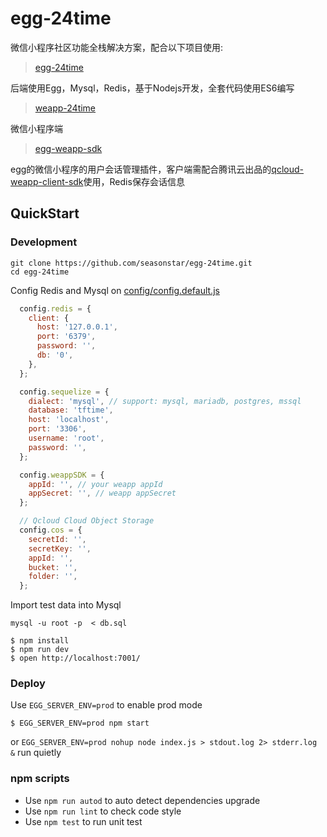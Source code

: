 # egg-24time

微信小程序社区功能全栈解决方案，配合以下项目使用:

> [egg-24time](https://github.com/seasonstar/egg-24time)

后端使用Egg，Mysql，Redis，基于Nodejs开发，全套代码使用ES6编写

> [weapp-24time](https://github.com/seasonstar/weapp-24time)

微信小程序端

> [egg-weapp-sdk](https://github.com/seasonstar/egg-weapp-sdk)

egg的微信小程序的用户会话管理插件，客户端需配合腾讯云出品的[qcloud-weapp-client-sdk](https://github.com/tencentyun/weapp-client-sdk)使用，Redis保存会话信息


## QuickStart

### Development

```shell
git clone https://github.com/seasonstar/egg-24time.git
cd egg-24time
```

Config Redis and Mysql on [config/config.default.js](config/config.default.js)

```javascript
  config.redis = {
    client: {
      host: '127.0.0.1',
      port: '6379',
      password: '',
      db: '0',
    },
  };

  config.sequelize = {
    dialect: 'mysql', // support: mysql, mariadb, postgres, mssql
    database: 'tftime',
    host: 'localhost',
    port: '3306',
    username: 'root',
    password: '',
  };

  config.weappSDK = {
    appId: '', // your weapp appId
    appSecret: '', // weapp appSecret
  };

  // Qcloud Cloud Object Storage
  config.cos = {
    secretId: '',
    secretKey: '',
    appId: '',
    bucket: '',
    folder: '',
  };
```

Import test data into Mysql

```shell
mysql -u root -p  < db.sql
```

```shell
$ npm install
$ npm run dev
$ open http://localhost:7001/
```

### Deploy

Use `EGG_SERVER_ENV=prod` to enable prod mode

```shell
$ EGG_SERVER_ENV=prod npm start
```

or `EGG_SERVER_ENV=prod nohup node index.js > stdout.log 2> stderr.log &` run quietly

### npm scripts

- Use `npm run autod` to auto detect dependencies upgrade
- Use `npm run lint` to check code style
- Use `npm test` to run unit test
